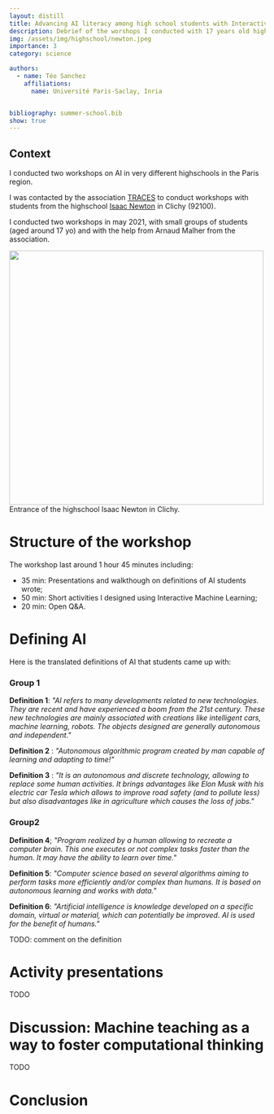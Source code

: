 ```yaml
---
layout: distill
title: Advancing AI literacy among high school students with Interactive Machine Learning 
description: Debrief of the worshops I conducted with 17 years old high school students in 2021 and 2022. In collaboration with the association TRACES.
img: /assets/img/highschool/newton.jpeg
importance: 3
category: science

authors:
  - name: Téo Sanchez
    affiliations:
      name: Université Paris-Saclay, Inria


bibliography: summer-school.bib
show: true
---
```


## Context

I conducted two workshops on AI in very different highschools in the Paris region. 

I  was contacted by the association [TRACES](https://www.groupe-traces.fr/?lang=en) to conduct workshops with students from the highschool [Isaac Newton](https://www.lycee-newton.fr/) in Clichy (92100).

I conducted two workshops in may 2021, with small groups of students (aged around  17 yo) and with the help from Arnaud Malher from the association.

<div class="row justify-content-sm-center">
    <img class="img-fluid rounded z-depth-1" src="{{ '/assets/img/highschool/newton.jpeg' | relative_url }}" alt="" title="example image" width="500"/>
</div>
<div class="caption">
    Entrance of the highschool Isaac Newton in Clichy.
</div>

# Structure of the workshop

The workshop last around 1 hour 45 minutes including:

- 35 min: Presentations and walkthough on definitions of AI students wrote;
- 50 min: Short activities I designed using Interactive Machine Learning;
- 20 min: Open Q&A.

# Defining AI

Here is the translated definitions of AI that students came up with:

### Group 1

**Definition 1**: *"AI refers to many developments related to new technologies. They are recent and have experienced a boom from the 21st century. These new technologies are mainly associated with creations like intelligent cars, machine learning, robots. The objects designed are generally autonomous and independent."*

**Definition 2** : *"Autonomous algorithmic program created by man capable of learning and adapting to time!"*

**Definition 3** : *"It is an autonomous and discrete technology, allowing to replace some human activities. It brings advantages like Elon Musk with his electric car Tesla which allows to improve road safety (and to pollute less) but also disadvantages like in agriculture which causes the loss of jobs."*

### Group2

**Definition 4**; *"Program realized by a human allowing to recreate a computer brain. This one executes or not complex tasks faster than the human. It may have the ability to learn over time."*

**Definition 5**: *"Computer science based on several algorithms aiming to perform tasks more efficiently and/or complex than humans. It is based on autonomous learning and works with data."*

**Definition 6**: *"Artificial intelligence is knowledge developed on a specific domain, virtual or material, which can potentially be improved. AI is used for the benefit of humans."*

TODO: comment on the definition

# Activity presentations

TODO

# Discussion:  Machine teaching as a way to foster computational thinking

TODO

# Conclusion